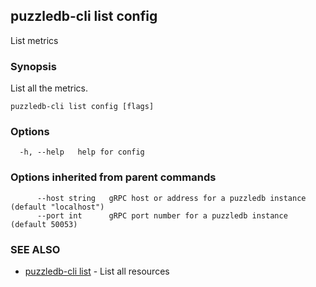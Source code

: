 ## puzzledb-cli list config

List metrics

### Synopsis

List all the metrics.

```
puzzledb-cli list config [flags]
```

### Options

```
  -h, --help   help for config
```

### Options inherited from parent commands

```
      --host string   gRPC host or address for a puzzledb instance (default "localhost")
      --port int      gRPC port number for a puzzledb instance (default 50053)
```

### SEE ALSO

* [puzzledb-cli list](puzzledb-cli_list.md)	 - List all resources

